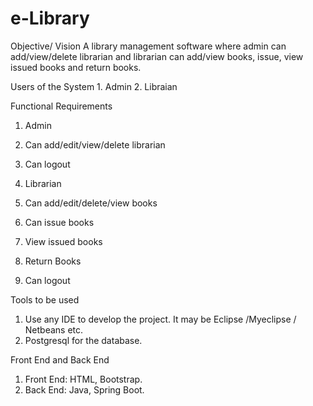 # e-Library
Objective/ Vision
A library management software where admin can add/view/delete librarian and librarian can add/view books, issue, view issued books and return books.

Users of the System
    1. Admin
    2. Libraian

Functional Requirements

1. Admin
  1. Can add/edit/view/delete librarian
  2. Can logout

2. Librarian
  1. Can add/edit/delete/view books
  2. Can issue books
  3. View issued books
  4. Return Books
  5. Can logout

Tools to be used
  
   1. Use any IDE to develop the project. It may be Eclipse /Myeclipse / Netbeans etc.
   2. Postgresql for the database.

Front End and Back End
   1. Front End: HTML, Bootstrap.
   2. Back End: Java, Spring Boot.
